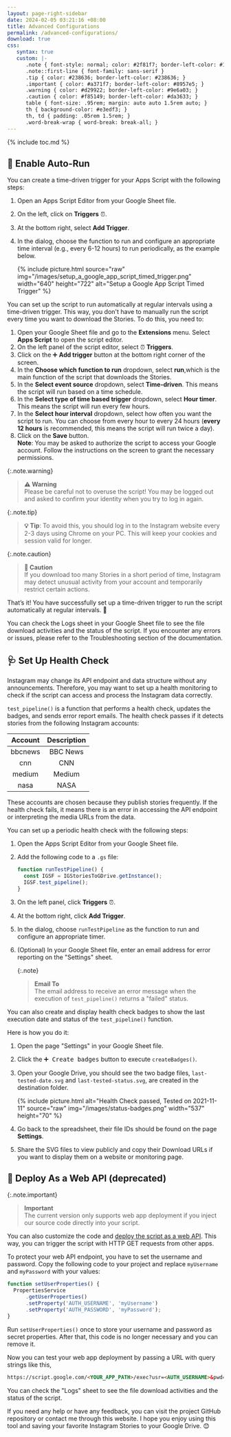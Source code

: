 ```yaml
---
layout: page-right-sidebar
date: 2024-02-05 03:21:16 +08:00
title: Advanced Configurations
permalink: /advanced-configurations/
download: true
css:
   syntax: true
   custom: |-
      .note { font-style: normal; color: #2f81f7; border-left-color: #1f6feb; }
      .note::first-line { font-family: sans-serif }
      .tip { color: #238636; border-left-color: #238636; }
      .important { color: #a371f7; border-left-color: #8957e5; }
      .warning { color: #d29922; border-left-color: #9e6a03; }
      .caution { color: #f85149; border-left-color: #da3633; }
      table { font-size: .95rem; margin: auto auto 1.5rem auto; }
      th { background-color: #e3edf3; }
      th, td { padding: .05rem 1.5rem; }
      .word-break-wrap { word-break: break-all; }
---
```


{% include toc.md %}

## 🔁 Enable Auto-Run

You can create a time-driven trigger for your Apps Script with the following steps:

1. Open an Apps Script Editor from your Google Sheet file.
2. On the left, click on **Triggers** ⏰.
3. At the bottom right, select **Add Trigger**.
4. In the dialog, choose the function to run and configure an appropriate time interval (e.g., every 6-12 hours) to run periodically, as the example below.

   {% include picture.html source="raw" img="/images/setup_a_google_app_script_timed_trigger.png" width="640" height="722" alt="Setup a Google App Script Timed Trigger" %}

You can set up the script to run automatically at regular intervals using a time-driven trigger. This way, you don't have to manually run the script every time you want to download the Stories. To do this, you need to:

1. Open your Google Sheet file and go to the **Extensions** menu. Select **Apps Script** to open the script editor.
2. On the left panel of the script editor, select ⏰ **Triggers**.
3. Click on the ➕ **Add trigger** button at the bottom right corner of the screen.
4. In the **Choose which function to run** dropdown, select **run**,which is the main function of the script that downloads the Stories.
5. In the **Select event source** dropdown, select **Time-driven**. This means the script will run based on a time schedule.
6. In the **Select type of time based trigger** dropdown, select **Hour timer**. This means the script will run every few hours.
7. In the **Select hour interval** dropdown, select how often you want the script to run.  You can choose from every hour to every 24 hours (**every 12 hours** is recommended, this means the script will run twice a day).
8. Click on the **Save** button.  
   **Note**: You may be asked to authorize the script to access your Google account. Follow the instructions on the screen to grant the necessary permissions.

{:.note.warning}
> **⚠️ Warning**  
> Please be careful not to overuse the script! You may be logged out and asked to confirm your identity when you try to log in again.

{:.note.tip}
> **💡 Tip**: To avoid this, you should log in to the Instagram website every 2-3 days using Chrome on your PC. This will keep your cookies and session valid for longer.

{:.note.caution}
> **🛑 Caution**  
> If you download too many Stories in a short period of time, Instagram may detect unusual activity from your account and temporarily restrict certain actions.  

That’s it! You have successfully set up a time-driven trigger to run the script automatically at regular intervals. 🎉

You can check the Logs sheet in your Google Sheet file to see the file download activities and the status of the script. If you encounter any errors or issues, please refer to the Troubleshooting section of the documentation.

## 🩺 Set Up Health Check

Instagram may change its API endpoint and data structure without any announcements. Therefore, you may want to set up a health monitoring to check if the script can access and process the Instagram data correctly.

`test_pipeline()` is a function that performs a health check, updates the badges, and sends error report emails. The health check passes if it detects stories from the following Instagram accounts:

| Account | Description |
| :-----: | :---------: |
| bbcnews | BBC News    |
| cnn     | CNN         |
| medium  | Medium      |
| nasa    | NASA        |

These accounts are chosen because they publish stories frequently. If the health check fails, it means there is an error in accessing the API endpoint or interpreting the media URLs from the data.

You can set up a periodic health check with the following steps:

1. Open the Apps Script Editor from your Google Sheet file.
2. Add the following code to a `.gs` file:

   ```js
   function runTestPipeline() {
     const IGSF = IGStoriesToGDrive.getInstance();
     IGSF.test_pipeline();
   }
   ```

3. On the left panel, click **Triggers** ⏰.
4. At the bottom right, click **Add Trigger**.
5. In the dialog, choose `runTestPipeline` as the function to run and configure an appropriate timer.
6. (Optional) In your Google Sheet file, enter an email address for error reporting on the "Settings" sheet.

   {:.note}
   > **Email To**  
     The email address to receive an error message when the execution of `test_pipeline()` returns a "failed" status.

You can also create and display health check badges to show the last execution date and status of the `test_pipeline()` function.

Here is how you do it:

1. Open the page "Settings" in your Google Sheet file.
2. Click the <kbd>➕ Create badges</kbd> button to execute `createBadges()`.
3. Open your Google Drive, you should see the two badge files, `last-tested-date.svg` and `last-tested-status.svg`, are created in the destination folder.

   {% include picture.html alt="Health Check passed, Tested on 2021-11-11" source="raw" img="/images/status-badges.png" width="537" height="70" %}

4. Go back to the spreadsheet, their file IDs should be found on the page **Settings**.

5. Share the SVG files to view publicly and copy their Download URLs if you want to display them on a website or monitoring page.

## 🛑 Deploy As a Web API (deprecated)

{:.note.important}
> **Important**  
> The current version only supports web app deployment if you inject our source code directly into your script.

You can also customize the code and [deploy the script as a web API](https://developers.google.com/apps-script/guides/web). This way, you can trigger the script with HTTP GET requests from other apps.

To protect your web API endpoint, you have to set the username and password. Copy the following code to your project and replace `myUsername` and `myPassword` with your values:

```js
function setUserProperties() {
  PropertiesService
      .getUserProperties()
      .setProperty('AUTH_USERNAME', 'myUsername')
      .setProperty('AUTH_PASSWORD', 'myPassword');
}
```

Run `setUserProperties()` once to store your username and password as secret properties. After that, this code is no longer necessary and you can remove it.

Now you can test your web app deployment by passing a URL with query strings like this,

```html
https://script.google.com/<YOUR_APP_PATH>/exec?usr=<AUTH_USERNAME>&pwd=<AUTH_PASSWORD>&target={"name":"bbcnews","id":"16278726"}
```

You can check the "Logs" sheet to see the file download activities and the status of the script.

If you need any help or have any feedback, you can visit the project GitHub repository or contact me through this website. I hope you enjoy using this tool and saving your favorite Instagram Stories to your Google Drive. 😊

